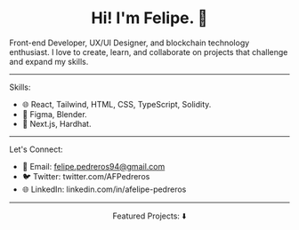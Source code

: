 <div align="center">
    <h1>
       Hi! I'm Felipe. 👋
    </h1>
</div>
Front-end Developer, UX/UI Designer, and blockchain technology enthusiast. I love to create, learn, and collaborate on projects that challenge and expand my skills.

---
Skills:

- 🌐 React, Tailwind, HTML, CSS, TypeScript, Solidity.
- 🎨 Figma, Blender.
- 🧠 Next.js, Hardhat.

---
Let's Connect:

- 📧 Email: felipe.pedreros94@gmail.com
- 🐦 Twitter: twitter.com/AFPedreros
- 🌐 LinkedIn: linkedin.com/in/afelipe-pedreros
  
---

<div align="center">
    Featured Projects:
⬇️
</div>
